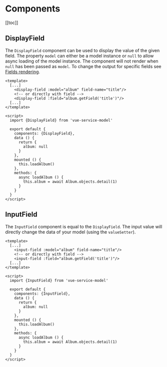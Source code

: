 # Components

[[toc]]

## DisplayField

The `DisplayField` component can be used to display the value of the given field. The property `model` can either be a 
model instance or `null` to allow async loading of the model instance. The component will not render when `null` has 
been passed as `model`. To change the output for specific fields see [Fields rendering](/guide/fields.html#rendering). 

```vue
<template>
  [...]
    <display-field :model="album" field-name="title"/>
    <!-- or directly with field -->
    <display-field :field="album.getField('title')"/>
  [...]
</template>

<script>
  import {DisplayField} from 'vue-service-model'

  export default {
    components: {DisplayField},
    data () {
      return {
        album: null
      }  
    },
    mounted () {
      this.loadAlbum()    
    },
    methods: {
      async loadAlbum () {
        this.album = await Album.objects.detail(1)
      }
    }
  }
</script>
```

## InputField

The `InputField` component is equal to the `DisplayField`. The input value will directly change the data of your model (using the `valueSetter`). 

```vue
<template>
  [...]
    <input-field :model="album" field-name="title"/>
    <!-- or directly with field -->
    <input-field :field="album.getField('title')"/>
  [...]
</template>

<script>
  import {InputField} from 'vue-service-model'

  export default {
    components: {InputField},
    data () {
      return {
        album: null
      }  
    },
    mounted () {
      this.loadAlbum()    
    },
    methods: {
      async loadAlbum () {
        this.album = await Album.objects.detail(1)
      }
    }
  }
</script>
```